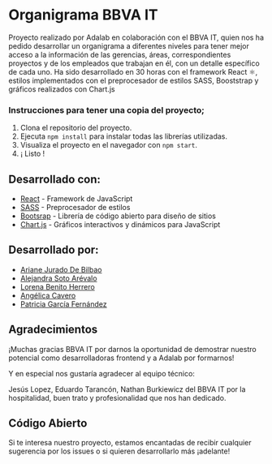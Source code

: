 # Organigrama BBVA IT

Proyecto realizado por Adalab en colaboración con el BBVA IT, quien nos ha pedido desarrollar un organigrama a diferentes niveles para tener mejor acceso a la información de las gerencias, áreas, correspondientes proyectos y de los empleados que trabajan en él, con un detalle específico de cada uno. Ha sido desarrollado en 30 horas con el framework React ⚛️, estilos implementados con el preprocesador de estilos SASS, Booststrap y gráficos realizados con Chart.js 

### Instrucciones para tener una copia del proyecto;


1. Clona el repositorio del proyecto. 
2. Ejecuta `npm install` para instalar todas las librerías utilizadas.
3. Visualiza el proyecto en el navegador con `npm start`.
4. ¡ Listo !

## Desarrollado con:
* [React](https://reactjs.org/) - Framework de JavaScript
* [SASS](https://sass-lang.com/) - Preprocesador de estilos 
* [Bootsrap](https://getbootstrap.com/) - Librería de código abierto para diseño de sitios
* [Chart.js](https://www.chartjs.org/) - Gráficos interactivos y dinámicos para JavaScript

## Desarrollado por:

* [Ariane Jurado De Bilbao](https://github.com/ArianeJDB)
* [Alejandra Soto Arévalo](https://github.com/alejandrasotoa)
* [Lorena Benito Herrero](https://github.com/LorenaBH)
* [Angélica Cavero](https://github.com/Nagema)
* [Patricia García Fernández](https://github.com/patijoe)

## Agradecimientos
¡Muchas gracias BBVA IT por darnos la oportunidad de demostrar nuestro potencial como desarrolladoras frontend y a Adalab por formarnos!

Y en especial nos gustaría agradecer al equipo técnico:

Jesús Lopez, Eduardo Tarancón, Nathan Burkiewicz del BBVA IT por la hospitalidad, buen trato y profesionalidad que nos han dedicado.


## Código Abierto
Si te interesa nuestro proyecto, estamos encantadas de recibir cualquier sugerencia por los issues o si quieren desarrollarlo más ¡adelante!